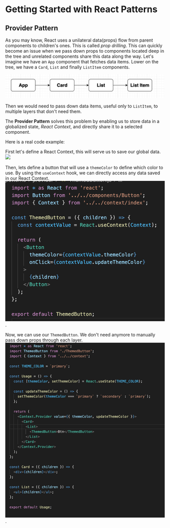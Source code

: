 # Getting Started with React Patterns

## Provider Pattern

As you may know, React uses a unilateral data(props) flow from parent components to children's ones. This is called _prop drilling_. This can quickly become an issue when we pass down props to components located deep in the tree and unrelated components share this data along the way.
Let's imagine we have an `App` component that fetches data items. Lower on the tree, we have a `Card`, `List` and finally `ListItem` components.

![App example](./public/app-example.png)

Then we would need to pass down data items, useful only to `ListItem`, to multiple layers that don't need them.

The **Provider Pattern** solves this problem by enabling us to store data in a globalized state, _React Context_, and directly share it to a selected component.

Here is a real code example:

First let's define a React Context, this will serve us to save our global data.
![](./public/create-context.png)

Then, lets define a button that will use a `themeColor` to define which color to use. By using the `useContext` hook, we can directly access any data saved in our React Context.
![](./public/themed-button.png).

Now, we can use our `ThemedButton`. We don't need anymore to manually pass down props through each layer.
![](./public/provider-usage.png).
